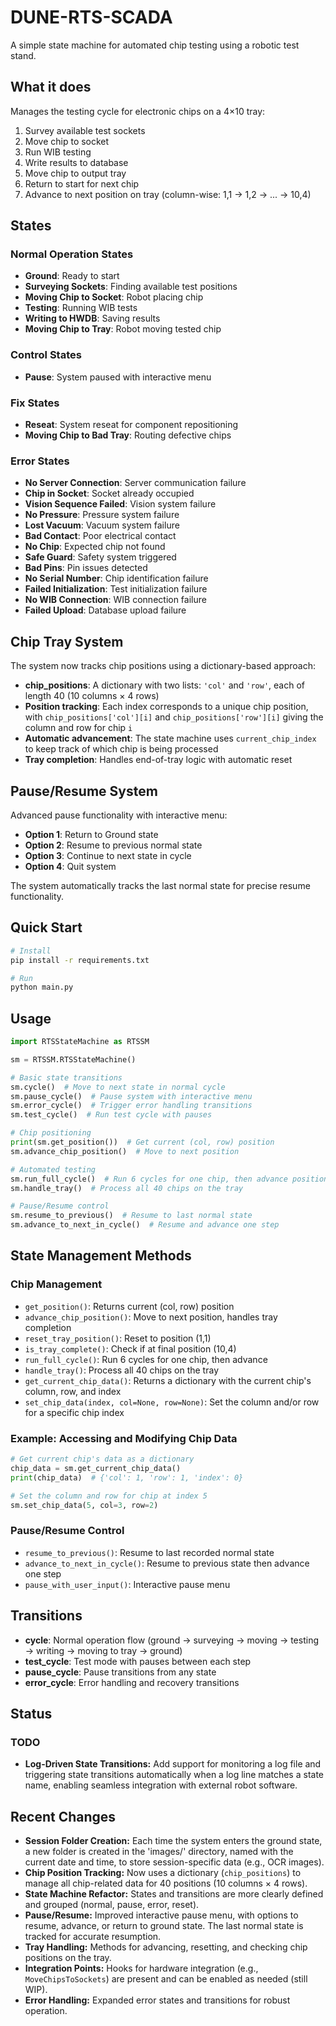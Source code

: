 # DUNE-RTS-SCADA

A simple state machine for automated chip testing using a robotic test stand.

## What it does

Manages the testing cycle for electronic chips on a 4×10 tray:
1. Survey available test sockets
2. Move chip to socket
3. Run WIB testing
4. Write results to database
5. Move chip to output tray
6. Return to start for next chip
7. Advance to next position on tray (column-wise: 1,1 → 1,2 → ... → 10,4)

## States

### Normal Operation States
- **Ground**: Ready to start
- **Surveying Sockets**: Finding available test positions
- **Moving Chip to Socket**: Robot placing chip
- **Testing**: Running WIB tests
- **Writing to HWDB**: Saving results
- **Moving Chip to Tray**: Robot moving tested chip

### Control States
- **Pause**: System paused with interactive menu

### Fix States
- **Reseat**: System reseat for component repositioning
- **Moving Chip to Bad Tray**: Routing defective chips

### Error States
- **No Server Connection**: Server communication failure
- **Chip in Socket**: Socket already occupied
- **Vision Sequence Failed**: Vision system failure
- **No Pressure**: Pressure system failure
- **Lost Vacuum**: Vacuum system failure
- **Bad Contact**: Poor electrical contact
- **No Chip**: Expected chip not found
- **Safe Guard**: Safety system triggered
- **Bad Pins**: Pin issues detected
- **No Serial Number**: Chip identification failure
- **Failed Initialization**: Test initialization failure
- **No WIB Connection**: WIB connection failure
- **Failed Upload**: Database upload failure

## Chip Tray System

The system now tracks chip positions using a dictionary-based approach:
- **chip_positions**: A dictionary with two lists: `'col'` and `'row'`, each of length 40 (10 columns × 4 rows)
- **Position tracking**: Each index corresponds to a unique chip position, with `chip_positions['col'][i]` and `chip_positions['row'][i]` giving the column and row for chip `i`
- **Automatic advancement**: The state machine uses `current_chip_index` to keep track of which chip is being processed
- **Tray completion**: Handles end-of-tray logic with automatic reset

## Pause/Resume System

Advanced pause functionality with interactive menu:
- **Option 1**: Return to Ground state
- **Option 2**: Resume to previous normal state
- **Option 3**: Continue to next state in cycle
- **Option 4**: Quit system

The system automatically tracks the last normal state for precise resume functionality.

## Quick Start

```bash
# Install
pip install -r requirements.txt

# Run
python main.py
```

## Usage

```python
import RTSStateMachine as RTSSM

sm = RTSSM.RTSStateMachine()

# Basic state transitions
sm.cycle()  # Move to next state in normal cycle
sm.pause_cycle()  # Pause system with interactive menu
sm.error_cycle()  # Trigger error handling transitions
sm.test_cycle()  # Run test cycle with pauses

# Chip positioning
print(sm.get_position())  # Get current (col, row) position
sm.advance_chip_position()  # Move to next position

# Automated testing
sm.run_full_cycle()  # Run 6 cycles for one chip, then advance position
sm.handle_tray()  # Process all 40 chips on the tray

# Pause/Resume control
sm.resume_to_previous()  # Resume to last normal state
sm.advance_to_next_in_cycle()  # Resume and advance one step
```

## State Management Methods

### Chip Management
- `get_position()`: Returns current (col, row) position
- `advance_chip_position()`: Move to next position, handles tray completion
- `reset_tray_position()`: Reset to position (1,1)
- `is_tray_complete()`: Check if at final position (10,4)
- `run_full_cycle()`: Run 6 cycles for one chip, then advance
- `handle_tray()`: Process all 40 chips on the tray
- `get_current_chip_data()`: Returns a dictionary with the current chip's column, row, and index
- `set_chip_data(index, col=None, row=None)`: Set the column and/or row for a specific chip index

### Example: Accessing and Modifying Chip Data

```python
# Get current chip's data as a dictionary
chip_data = sm.get_current_chip_data()
print(chip_data)  # {'col': 1, 'row': 1, 'index': 0}

# Set the column and row for chip at index 5
sm.set_chip_data(5, col=3, row=2)
```

### Pause/Resume Control
- `resume_to_previous()`: Resume to last recorded normal state
- `advance_to_next_in_cycle()`: Resume to previous state then advance one step
- `pause_with_user_input()`: Interactive pause menu

## Transitions

- **cycle**: Normal operation flow (ground → surveying → moving → testing → writing → moving to tray → ground)
- **test_cycle**: Test mode with pauses between each step
- **pause_cycle**: Pause transitions from any state
- **error_cycle**: Error handling and recovery transitions

## Status

### TODO
- **Log-Driven State Transitions:** Add support for monitoring a log file and triggering state transitions automatically when a log line matches a state name, enabling seamless integration with external robot software.

## Recent Changes

- **Session Folder Creation:** Each time the system enters the ground state, a new folder is created in the 'images/' directory, named with the current date and time, to store session-specific data (e.g., OCR images).
- **Chip Position Tracking:** Now uses a dictionary (`chip_positions`) to manage all chip-related data for 40 positions (10 columns × 4 rows).
- **State Machine Refactor:** States and transitions are more clearly defined and grouped (normal, pause, error, reset).
- **Pause/Resume:** Improved interactive pause menu, with options to resume, advance, or return to ground state. The last normal state is tracked for accurate resumption.
- **Tray Handling:** Methods for advancing, resetting, and checking chip positions on the tray.
- **Integration Points:** Hooks for hardware integration (e.g., `MoveChipsToSockets`) are present and can be enabled as needed (still WIP).
- **Error Handling:** Expanded error states and transitions for robust operation.